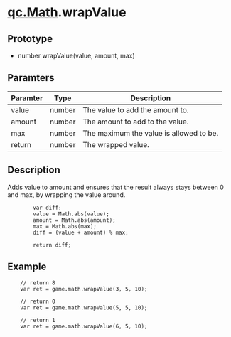 # [qc.Math](README.md).wrapValue

## Prototype
* number wrapValue(value, amount, max)

## Paramters
| Paramter | Type | Description |
| ------------- | ------------- | -------------|
| value | number |  The value to add the amount to.  |
| amount | number | The amount to add to the value. |
| max | number | The maximum the value is allowed to be.  |
| return | number |  The wrapped value.        |

## Description
Adds value to amount and ensures that the result always stays between 0 and max, by wrapping the value around.
````
        var diff;
        value = Math.abs(value);
        amount = Math.abs(amount);
        max = Math.abs(max);
        diff = (value + amount) % max;

        return diff;
````

## Example
````
    // return 8
    var ret = game.math.wrapValue(3, 5, 10);

    // return 0
    var ret = game.math.wrapValue(5, 5, 10);

    // return 1
    var ret = game.math.wrapValue(6, 5, 10);
````
